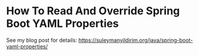 # How To Read And Override Spring Boot YAML Properties

See my blog post for details: https://suleymanyildirim.org/java/spring-boot-yaml-properties/ 
